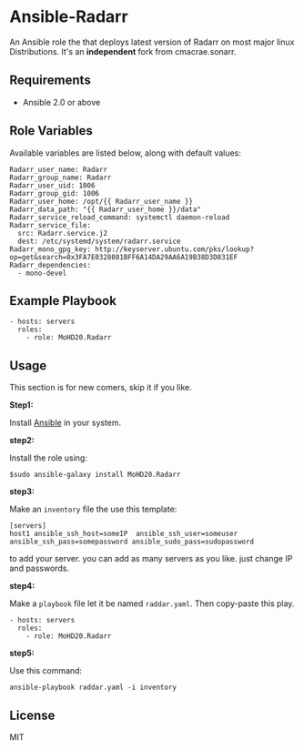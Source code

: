 # Ansible-Radarr


An Ansible role the that deploys latest version of Radarr on most major linux Distributions. It's an **independent** fork from cmacrae.sonarr. 

## Requirements

* Ansible 2.0 or above

## Role Variables

Available variables are listed below, along with default values:

    Radarr_user_name: Radarr
    Radarr_group_name: Radarr
    Radarr_user_uid: 1006
    Radarr_group_gid: 1006
    Radarr_user_home: /opt/{{ Radarr_user_name }}
    Radarr_data_path: "{{ Radarr_user_home }}/data"
    Radarr_service_reload_command: systemctl daemon-reload
    Radarr_service_file:
      src: Radarr.service.j2
      dest: /etc/systemd/system/radarr.service
    Radarr_mono_gpg_key: http://keyserver.ubuntu.com/pks/lookup?op=get&search=0x3FA7E0328081BFF6A14DA29AA6A19B38D3D831EF
    Radarr_dependencies:
      - mono-devel
      
## Example Playbook

    - hosts: servers
      roles:
        - role: MoHD20.Radarr

## Usage
This section is for new comers, skip it if you like.

**Step1:**

Install [Ansible](http://docs.ansible.com/ansible/latest/intro_installation.html) in your system.

**step2:**

Install the role using:
 
    $sudo ansible-galaxy install MoHD20.Radarr
    
**step3:**

Make an `inventory` file the use this template:

    [servers]
    host1 ansible_ssh_host=someIP  ansible_ssh_user=someuser ansible_ssh_pass=somepassword ansible_sudo_pass=sudopassword

to add your server. you can add as many servers as you like. just change IP and passwords.

**step4:**

Make a `playbook` file let it be named `raddar.yaml`. Then copy-paste this play.

    - hosts: servers
      roles:
        - role: MoHD20.Radarr
        
**step5:**

Use this command:

    ansible-playbook raddar.yaml -i inventory

## License

MIT
